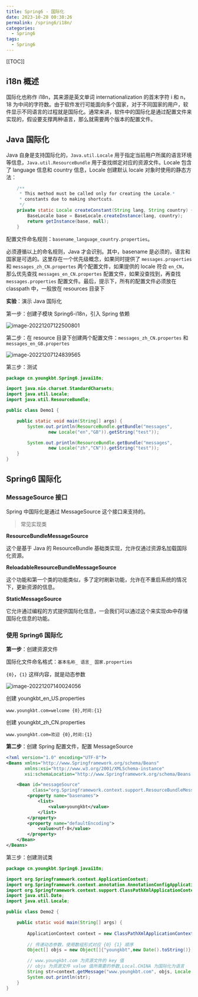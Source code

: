 ```yaml
---
title: Spring6 - 国际化
date: 2023-10-28 00:38:26
permalink: /spring6/i18n/
categories:
  - Spring6
tags: 
  - Spring6
---
```


[[TOC]]



## i18n 概述

国际化也称作 i18n，其来源是英文单词 internationalization 的首末字符 i 和 n，18 为中间的字符数。由于软件发行可能面向多个国家，对于不同国家的用户，软件显示不同语言的过程就是国际化。通常来讲，软件中的国际化是通过配置文件来实现的，假设要支撑两种语言，那么就需要两个版本的配置文件。



## Java 国际化

Java 自身是支持国际化的，`Java.util.Locale` 用于指定当前用户所属的语言环境等信息，`Java.util.ResourceBundle` 用于查找绑定对应的资源文件。Locale 包含了 language 信息和 country 信息，Locale 创建默认 locale 对象时使用的静态方法：

```java
    /**
     * This method must be called only for creating the Locale.*
     * constants due to making shortcuts.
     */
    private static Locale createConstant(String lang, String country) {
        BaseLocale base = BaseLocale.createInstance(lang, country);
        return getInstance(base, null);
    }
```

配置文件命名规则：`basename_language_country.properties`。

必须遵循以上的命名规则，Java 才会识别。其中，basename 是必须的，语言和国家是可选的。这里存在一个优先级概念，如果同时提供了 `messages.properties` 和 `messages_zh_CN.propertes` 两个配置文件，如果提供的 locale 符合 `en_CN`，那么优先查找 `messages_en_CN.propertes` 配置文件，如果没查找到，再查找 `messages.properties` 配置文件。最后，提示下，所有的配置文件必须放在 classpath 中，一般放在 resources 目录下

**实验**：演示 Java 国际化

第一步：创建子模块 Spring6-i18n，引入 Spring 依赖

![image-20221207122500801](https://cdn.jsdelivr.net/gh/Kele-Bingtang/static/img/Spring6/20231028004114.png)

第二步：在 resource 目录下创建两个配置文件：`messages_zh_CN.propertes` 和 `messages_en_GB.propertes`

![image-20221207124839565](https://cdn.jsdelivr.net/gh/Kele-Bingtang/static/img/Spring6/20231028004115.png)

第三步：测试

```java
package cn.youngkbt.Spring6.javai18n;

import java.nio.charset.StandardCharsets;
import java.util.Locale;
import java.util.ResourceBundle;

public class Demo1 {

    public static void main(String[] args) {
        System.out.println(ResourceBundle.getBundle("messages",
                new Locale("en","GB")).getString("test"));

        System.out.println(ResourceBundle.getBundle("messages",
                new Locale("zh","CN")).getString("test"));
    }
}
```



## Spring6 国际化

### MessageSource 接口

Spring 中国际化是通过 MessageSource 这个接口来支持的。

> 常见实现类

**ResourceBundleMessageSource**

这个是基于 Java 的 ResourceBundle 基础类实现，允许仅通过资源名加载国际化资源。

**ReloadableResourceBundleMessageSource**

这个功能和第一个类的功能类似，多了定时刷新功能，允许在不重启系统的情况下，更新资源的信息。

**StaticMessageSource**

它允许通过编程的方式提供国际化信息，一会我们可以通过这个来实现db中存储国际化信息的功能。



### 使用 Spring6 国际化

**第一步**：创建资源文件

国际化文件命名格式：`基本名称_ 语言_ 国家.properties`

`{0}`，`{1}` 这样内容，就是动态参数

![image-20221207140024056](https://cdn.jsdelivr.net/gh/Kele-Bingtang/static/img/Spring6/20231028004205.png)

创建 youngkbt_en_US.properties

```properties
www.youngkbt.com=welcome {0},时间:{1}
```

创建 youngkbt_zh_CN.properties

```properties
www.youngkbt.com=欢迎 {0},时间:{1}
```

**第二步**：创建 Spring 配置文件，配置 MessageSource

```xml
<?xml version="1.0" encoding="UTF-8"?>
<Beans xmlns="http://www.Springframework.org/schema/Beans"
       xmlns:xsi="http://www.w3.org/2001/XMLSchema-instance"
       xsi:schemaLocation="http://www.Springframework.org/schema/Beans http://www.Springframework.org/schema/Beans/Spring-Beans.xsd">

    <Bean id="messageSource"
          class="org.Springframework.context.support.ResourceBundleMessageSource">
        <property name="basenames">
            <list>
                <value>youngkbt</value>
            </list>
        </property>
        <property name="defaultEncoding">
            <value>utf-8</value>
        </property>
    </Bean>
</Beans>
```

第三步：创建测试类

```java
package cn.youngkbt.Spring6.javai18n;

import org.Springframework.context.ApplicationContext;
import org.Springframework.context.annotation.AnnotationConfigApplicationContext;
import org.Springframework.context.support.ClassPathXmlApplicationContext;
import java.util.Date;
import java.util.Locale;

public class Demo2 {

    public static void main(String[] args) {
        
        ApplicationContext context = new ClassPathXmlApplicationContext("Beans.xml");
        
        // 传递动态参数，使用数组形式对应 {0} {1} 顺序
        Object[] objs = new Object[]{"youngkbt",new Date().toString()};

        // www.youngkbt.com 为资源文件的 key 值
        // objs 为资源文件 value 值所需要的参数,Local.CHINA 为国际化为语言
        String str=context.getMessage("www.youngkbt.com", objs, Locale.CHINA);
        System.out.println(str);
    }
}
```

